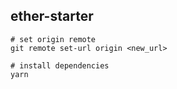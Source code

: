 ## ether-starter

```
# set origin remote
git remote set-url origin <new_url>

# install dependencies
yarn
```